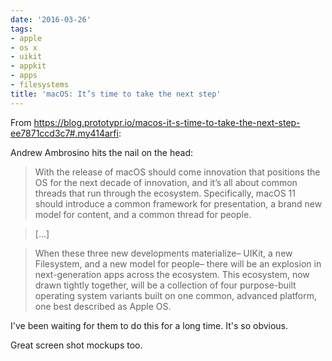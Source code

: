 ```yaml
---
date: '2016-03-26'
tags:
- apple
- os x
- uikit
- appkit
- apps
- filesystems
title: 'macOS: It’s time to take the next step'
---
```


From https://blog.prototypr.io/macos-it-s-time-to-take-the-next-step-ee7871ccd3c7#.my414arfi:

Andrew Ambrosino hits the nail on the head:

>With the release of macOS should come innovation that positions the OS for the next decade of innovation, and it’s all about common threads that run through the ecosystem. Specifically, macOS 11 should introduce a common framework for presentation, a brand new model for content, and a common thread for people.

>[...]

>When these three new developments materialize– UIKit, a new Filesystem, and a new model for people– there will be an explosion in next-generation apps across the ecosystem. This ecosystem, now drawn tightly together, will be a collection of four purpose-built operating system variants built on one common, advanced platform, one best described as Apple OS.

I've been waiting for them to do this for a long time. It's so obvious.

Great screen shot mockups too.
